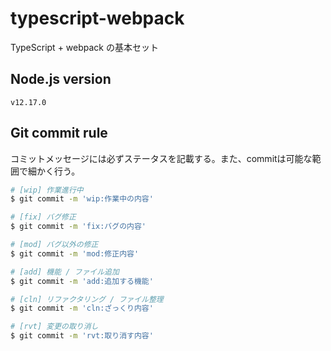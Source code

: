 # typescript-webpack
TypeScript + webpack の基本セット

## Node.js version
```
v12.17.0
```

## Git commit rule
コミットメッセージには必ずステータスを記載する。また、commitは可能な範囲で細かく行う。
``` bash
# [wip] 作業進行中
$ git commit -m 'wip:作業中の内容'

# [fix] バグ修正
$ git commit -m 'fix:バグの内容'

# [mod] バグ以外の修正
$ git commit -m 'mod:修正内容'

# [add] 機能 / ファイル追加
$ git commit -m 'add:追加する機能'

# [cln] リファクタリング / ファイル整理
$ git commit -m 'cln:ざっくり内容'

# [rvt] 変更の取り消し
$ git commit -m 'rvt:取り消す内容'
```